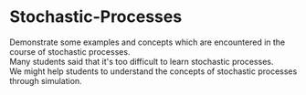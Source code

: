 # Stochastic-Processes
Demonstrate some examples and concepts which are encountered in the course of stochastic processes.  
Many students said that it's too difficult to learn stochastic processes.  
We might help students to understand the concepts of stochastic processes through simulation.
